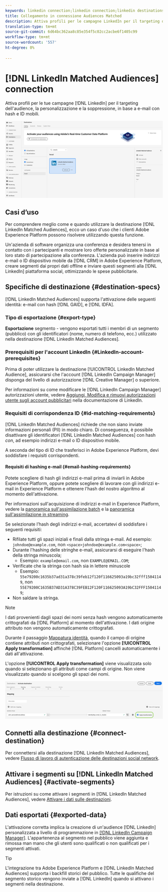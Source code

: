 ```yaml
---
keywords: linkedin connection;linkedin connection;linkedin destinations;linkedin;
title: Collegamento in connessione Audiences Matched
description: Attiva profili per le campagne LinkedIn per il targeting dell'audience, la personalizzazione e la soppressione, in base a e-mail con hash.
translation-type: tm+mt
source-git-commit: 6d64bc362aa8c85e354f5c02cc2acbe6f1405c99
workflow-type: tm+mt
source-wordcount: '557'
ht-degree: 0%

---
```



# [!DNL LinkedIn Matched Audiences] connection

Attiva profili per le tue campagne [!DNL LinkedIn] per il targeting dell&#39;audience, la personalizzazione e la soppressione, in base a e-mail con hash e ID mobili.

![Destinazione LinkedIn nell’interfaccia utente di Adobe Experience Platform](../../assets/catalog/social/linkedin/catalog.png)

## Casi d’uso

Per comprendere meglio come e quando utilizzare la destinazione [!DNL LinkedIn Matched Audiences], ecco un caso d&#39;uso che i clienti Adobe Experience Platform possono risolvere utilizzando questa funzione.

Un&#39;azienda di software organizza una conferenza e desidera tenersi in contatto con i partecipanti e mostrare loro offerte personalizzate in base al loro stato di partecipazione alla conferenza. L&#39;azienda può inserire indirizzi e-mail o ID dispositivo mobile da [!DNL CRM] in Adobe Experience Platform, creare segmenti dai propri dati offline e inviare questi segmenti alla [!DNL LinkedIn] piattaforma social, ottimizzando le spese pubblicitarie.

## Specifiche di destinazione {#destination-specs}

[!DNL LinkedIn Matched Audiences] supporta l&#39;attivazione delle seguenti identità: e-mail con hash  [!DNL GAID], e  [!DNL IDFA].

### Tipo di esportazione {#export-type}

**Esportazione**  segmento - vengono esportati tutti i membri di un segmento (pubblico) con gli identificatori (nome, numero di telefono, ecc.) utilizzato nella destinazione [!DNL LinkedIn Matched Audiences].

### Prerequisiti per l&#39;account LinkedIn {#LinkedIn-account-prerequisites}

Prima di poter utilizzare la destinazione [!UICONTROL LinkedIn Matched Audience], assicurarsi che l&#39;account [!DNL LinkedIn Campaign Manager] disponga del livello di autorizzazione [!DNL Creative Manager] o superiore.

Per informazioni su come modificare le [!DNL LinkedIn Campaign Manager] autorizzazioni utente, vedere [Aggiungi, Modifica e rimuovi autorizzazioni utente sugli account pubblicitari](https://www.linkedin.com/help/lms/answer/5753) nella documentazione di LinkedIn.

### Requisiti di corrispondenza ID {#id-matching-requirements}

[!DNL LinkedIn Matched Audiences] richiede che non siano inviate informazioni personali (PII) in modo chiaro. Di conseguenza, è possibile disattivare gli identificatori [!DNL LinkedIn Matched Audiences] con hash *con*, ad esempio indirizzi e-mail o ID dispositivo mobile.

A seconda del tipo di ID che trasferisci in Adobe Experience Platform, devi soddisfare i requisiti corrispondenti.

#### Requisiti di hashing e-mail {#email-hashing-requirements}

Potete scegliere di hash gli indirizzi e-mail prima di inviarli in Adobe Experience Platform, oppure potete scegliere di lavorare con gli indirizzi e-mail in  Experience Platform e ottenere l&#39;hash del nostro algoritmo al momento dell&#39;attivazione.

Per informazioni sull&#39;acquisizione di indirizzi e-mail in  Experience Platform, vedere la [panoramica sull&#39;assimilazione batch](/help/ingestion/batch-ingestion/overview.md) e la [panoramica sull&#39;assimilazione in streaming](/help/ingestion/streaming-ingestion/overview.md).

Se selezionate l’hash degli indirizzi e-mail, accertatevi di soddisfare i seguenti requisiti:

- Rifilate tutti gli spazi iniziali e finali dalla stringa e-mail. Ad esempio: `johndoe@example.com`, non `<space>johndoe@example.com<space>`;
- Durante l&#39;hashing delle stringhe e-mail, assicurarsi di eseguire l&#39;hash della stringa minuscola;
   - Esempio: `example@email.com`, non `EXAMPLE@EMAIL.COM`;
- Verificate che la stringa con hash sia in lettere minuscole
   - Esempio: `55e79200c1635b37ad31a378c39feb12f120f116625093a19bc32fff15041149`, non `55E79200C1635B37AD31A378C39FEB12F120F116625093A19bC32FFF15041149`;
- Non saldare la stringa.

>[!NOTE]
>
>I dati provenienti dagli spazi dei nomi senza hash vengono automaticamente crittografati da [!DNL Platform] al momento dell&#39;attivazione.
> I dati origine attributo non vengono automaticamente crittografati.
> 
> Durante il passaggio [Mappatura identità](../../ui/activate-destinations.md#identity-mapping), quando il campo di origine contiene attributi non crittografati, selezionare l&#39;opzione **[!UICONTROL Apply transformation]** affinché [!DNL Platform] cancelli automaticamente i dati all&#39;attivazione.
> 
> L&#39;opzione **[!UICONTROL Apply transformation]** viene visualizzata solo quando si selezionano gli attributi come campi di origine. Non viene visualizzato quando si scelgono gli spazi dei nomi.

![Trasformazione mapping identità](../../assets/ui/activate-destinations/identity-mapping-transformation.png)

## Connetti alla destinazione {#connect-destination}

Per connettersi alla destinazione [!DNL LinkedIn Matched Audiences], vedere [Flusso di lavoro di autenticazione delle destinazioni social network](./workflow.md).

## Attivare i segmenti su [!DNL LinkedIn Matched Audiences] {#activate-segments}

Per istruzioni su come attivare i segmenti in [!DNL LinkedIn Matched Audiences], vedere [Attivare i dati sulle destinazioni](../../ui/activate-destinations.md).

## Dati esportati {#exported-data}

L&#39;attivazione corretta implica la creazione di un&#39;audience [!DNL LinkedIn] personalizzata a livello di programmazione in [[!DNL LinkedIn Campaign Manager]](https://www.linkedin.com/campaignmanager/login). L&#39;appartenenza al segmento nel pubblico viene aggiunta e rimossa man mano che gli utenti sono qualificati o non qualificati per i segmenti attivati.

>[!TIP]
>
>L&#39;integrazione tra Adobe Experience Platform e [!DNL LinkedIn Matched Audiences] supporta i backfill storici del pubblico. Tutte le qualifiche del segmento storico vengono inviate a [!DNL LinkedIn] quando si attivano i segmenti nella destinazione.